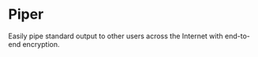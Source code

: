 Piper
=====

Easily pipe standard output to other users across the Internet with end-to-end encryption. 
